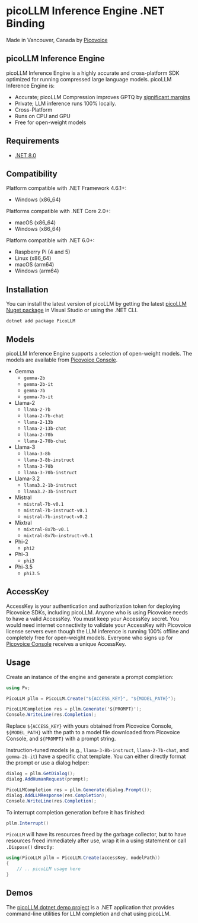 # picoLLM Inference Engine .NET Binding

Made in Vancouver, Canada by [Picovoice](https://picovoice.ai)

## picoLLM Inference Engine

picoLLM Inference Engine is a highly accurate and cross-platform SDK optimized for running compressed large language
models. picoLLM Inference Engine is:

- Accurate; picoLLM Compression improves GPTQ by [significant margins](https://picovoice.ai/blog/picollm-towards-optimal-llm-quantization/)
- Private; LLM inference runs 100% locally.
- Cross-Platform
- Runs on CPU and GPU
- Free for open-weight models

## Requirements

- [.NET 8.0](https://dotnet.microsoft.com/download)

## Compatibility

Platform compatible with .NET Framework 4.6.1+:

- Windows (x86_64)

Platforms compatible with .NET Core 2.0+:

- macOS (x86_64)
- Windows (x86_64)

Platform compatible with .NET 6.0+:

- Raspberry Pi (4 and 5)
- Linux (x86_64)
- macOS (arm64)
- Windows (arm64)

## Installation

You can install the latest version of picoLLM by getting the latest [picoLLM Nuget package](https://www.nuget.org/packages/PicoLLM/)
in Visual Studio or using the .NET CLI.

```console
dotnet add package PicoLLM
```

## Models

picoLLM Inference Engine supports a selection of open-weight models. The models are available from
[Picovoice Console](https://console.picovoice.ai/).

- Gemma
    - `gemma-2b`
    - `gemma-2b-it`
    - `gemma-7b`
    - `gemma-7b-it`
- Llama-2
    - `llama-2-7b`
    - `llama-2-7b-chat`
    - `llama-2-13b`
    - `llama-2-13b-chat`
    - `llama-2-70b`
    - `llama-2-70b-chat`
- Llama-3
    - `llama-3-8b`
    - `llama-3-8b-instruct`
    - `llama-3-70b`
    - `llama-3-70b-instruct`
- Llama-3.2
    - `llama3.2-1b-instruct`
    - `llama3.2-3b-instruct`
- Mistral
    - `mistral-7b-v0.1`
    - `mistral-7b-instruct-v0.1`
    - `mistral-7b-instruct-v0.2`
- Mixtral
    - `mixtral-8x7b-v0.1`
    - `mixtral-8x7b-instruct-v0.1`
- Phi-2
  - `phi2`
- Phi-3
  - `phi3`
- Phi-3.5
  - `phi3.5`

## AccessKey

AccessKey is your authentication and authorization token for deploying Picovoice SDKs, including picoLLM. Anyone who is
using Picovoice needs to have a valid AccessKey. You must keep your AccessKey secret. You would need internet
connectivity to validate your AccessKey with Picovoice license servers even though the LLM inference is running 100%
offline and completely free for open-weight models. Everyone who signs up for
[Picovoice Console](https://console.picovoice.ai/) receives a unique AccessKey.

## Usage

Create an instance of the engine and generate a prompt completion:

```csharp
using Pv;

PicoLLM pllm = PicoLLM.Create("${ACCESS_KEY}", "${MODEL_PATH}");

PicoLLMCompletion res = pllm.Generate('${PROMPT}');
Console.WriteLine(res.Completion);
```

Replace `${ACCESS_KEY}` with yours obtained from Picovoice Console, `${MODEL_PATH}` with the path to a model file
downloaded from Picovoice Console, and `${PROMPT}` with a prompt string.

Instruction-tuned models (e.g., `llama-3-8b-instruct`, `llama-2-7b-chat`, and `gemma-2b-it`) have a specific chat
template. You can either directly format the prompt or use a dialog helper:

```csharp
dialog = pllm.GetDialog();
dialog.AddHumanRequest(prompt);

PicoLLMCompletion res = pllm.Generate(dialog.Prompt());
dialog.AddLLMResponse(res.Completion);
Console.WriteLine(res.Completion);
```

To interrupt completion generation before it has finished:
```csharp
pllm.Interrupt()
```

`PicoLLM` will have its resources freed by the garbage collector, but to have resources freed immediately after use,
wrap it in a using statement or call `.Dispose()` directly:

```csharp
using(PicoLLM pllm = PicoLLM.Create(accessKey, modelPath))
{
    // .. picoLLM usage here
}
```

## Demos

The [picoLLM dotnet demo project](https://github.com/Picovoice/picollm/tree/master/demo/dotnet) is a .NET application that provides command-line utilities for LLM completion and chat using picoLLM. <!-- markdown-link-check-disable-line -->
